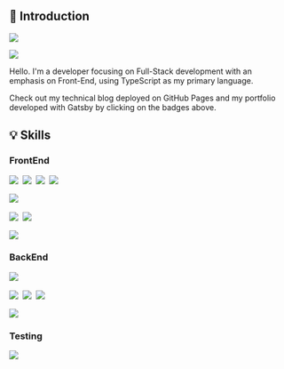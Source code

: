 
## 🚀 Introduction

<a href="https://scorchedrice.com"><img src="https://img.shields.io/badge/Scorchedrice.com-4285F4?style=for-the-badge&logo=&logoColor=white"/></a>

<img src="https://img.shields.io/badge/wldnd2977@gmail.com-ea4335?style=for-the-badge&logo=gmail&logoColor=white"/>

Hello. I'm a developer focusing on Full-Stack development with an emphasis on Front-End, using TypeScript as my primary language.

Check out my technical blog deployed on GitHub Pages and my portfolio developed with Gatsby by clicking on the badges above.

## 💡 Skills

### FrontEnd

<div style="display: flex; gap: 8px; width: 100%; box-sizing: border-box">
    <img src="https://img.shields.io/badge/React-61DAFB?style=for-the-badge&logo=react&logoColor=black"/>
    <img src="https://img.shields.io/badge/Next.js-000000?style=for-the-badge&logo=next.js&logoColor=white"/>
    <img src="https://img.shields.io/badge/Gatsby-663399?style=for-the-badge&logo=gatsby&logoColor=white"/>
    <img src="https://img.shields.io/badge/Electron-47848F?style=for-the-badge&logo=Electron&logoColor=white"/>
</div>


<br>

<div style="display: flex; gap: 8px; width: 100%; box-sizing: border-box">
    <img src="https://img.shields.io/badge/Zustand-AD7EE0?style=for-the-badge&logo=zustand&logoColor=white"/>
</div>

<br>

<div style="display: flex; gap: 8px; width: 100%; box-sizing: border-box">
    <img src="https://img.shields.io/badge/Sass-CC6699?style=for-the-badge&logo=sass&logoColor=white"/>
    <img src="https://img.shields.io/badge/Tailwind-06b6d4?style=for-the-badge&logo=tailwindcss&logoColor=white"/>
</div>

<br>

<img src="https://img.shields.io/badge/Flutter-02569B?style=for-the-badge&logo=Flutter&logoColor=white"/>

### BackEnd

<div style="display: flex; gap: 8px; width: 100%; box-sizing: border-box">
    <img src="https://img.shields.io/badge/Nest.js-e0234e?style=for-the-badge&logo=nestjs&logoColor=white"/>
</div>

<br>
<div style="display: flex; gap: 8px; width: 100%; box-sizing: border-box">
    <img src="https://img.shields.io/badge/Postgresql-4169e1?style=for-the-badge&logo=postgresql&logoColor=white"/>
    <img src="https://img.shields.io/badge/MongoDB-47a248?style=for-the-badge&logo=mongodb&logoColor=white"/>
    <img src="https://img.shields.io/badge/Mongoose-880000?style=for-the-badge&logo=mongoose&logoColor=white"/>
</div>

<br>

<div style="display: flex; gap: 8px; width: 100%; box-sizing: border-box">
    <img src="https://img.shields.io/badge/Kafka-231f20?style=for-the-badge&logo=apachekafka&logoColor=white"/>
</div>

### Testing

<img src="https://img.shields.io/badge/Jest-c21325?style=for-the-badge&logo=jest&logoColor=white"/>
